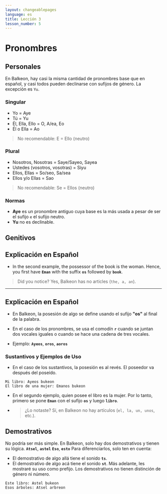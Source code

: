 ```yaml
---
layout: changeablepages
language: es
title: Lección 3
lesson_number: 5
---
```

 
# Pronombres 

## Personales

En Balkeon, hay casi la misma cantidad de pronombres base que en español, y casi todos pueden declinarse con sufijos de género. La excepción es `Yu`.

### Singular

- Yo = Aye
- Tú = Yu
- Él, Ella, Ello = O, A/ea, Eo
- Él o Ella = Ao
> No recomendable: E = Ello (neutro)

### Plural

- Nosotros, Nosotras = Saye/Sayeo, Sayea
- Ustedes (vosotros, vosotras) = Siyu
- Ellos, Ellas = So/seo, Sa/sea
- Ellos y/o Ellas = Sao
> No recomendable: Se = Ellos (neutro)

### Normas

- **Aye** es un pronombre antiguo cuya base es la más usada a pesar de ser el sufijo `e` el sufijo neutro.
- **Yu** no es declinable.

## Genitivos

## Explicación en Español


- In the second example, the possessor of the book is the woman. Hence, you first have **`Eman`** with the suffix **`os`** followed by **`book`**.
> Did you notice? Yes, Balkeon has no articles (`the, a, an`).

---

## Explicación en Español

- En Balkeon, la posesión de algo se define usando el sufijo **"os"** al final de la palabra.

- En el caso de los pronombres, se usa el comodín **`r`** cuando se juntan dos vocales iguales o cuando se hace una cadena de tres vocales.

- Ejemplo: **`Ayeos`**, **`oros`**, **`aoros`**

### Sustantivos y Ejemplos de Uso

- En el caso de los sustantivos, la posesión es al revés. El poseedor va después del poseído.
 
```
Mi libro: Ayeos bukeon
El libro de una mujer: Emanos bukeon
```

- En el segundo ejemplo, quien posee el libro es la mujer. Por lo tanto, primero se pone **`Eman`** con el sufijo **`os`** y luego **`libro`**.
- > ¿Lo notaste? Sí, en Balkeon no hay artículos (`el, la, un, unos`, etc.).

## Demostrativos

No podría ser más simple. En Balkeon, solo hay dos demostrativos y tienen su lógica. 
**`Atsel`**, **`astel`** **`Eso`**, **`esto`**
Para diferenciarlos, solo ten en cuenta: 
- El demostrativo de algo allá tiene el sonido **`ts`**. 
- El demostrativo de algo acá tiene el sonido **`st`**. Más adelante, les mostraré su uso como prefijo. Los demostrativos no tienen distinción de género ni número.
```
Este libro: Astel bukeon
Esos árboles: Atsel arbreon
```
